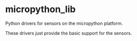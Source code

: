 # micropython_lib
Python drivers for sensors on the micropython platform.

These drivers just provide the basic support for the sensors.

